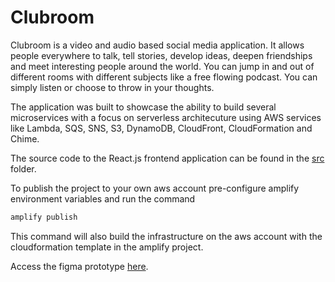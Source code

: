 # Clubroom

Clubroom is a video and audio based social media application. It allows people everywhere to talk, tell stories, develop ideas, deepen friendships and meet interesting people around the world. You can jump in and out of different rooms with different subjects like a free flowing podcast. You can simply listen or choose to throw in your thoughts.

The application was built to showcase the ability to build several microservices with a focus on serverless architecuture using AWS services like Lambda, SQS, SNS, S3, DynamoDB, CloudFront, CloudFormation and Chime. 

The source code to the React.js frontend application can be found in the <a href="src">src</a> folder.

To publish the project to your own aws account pre-configure amplify environment variables and run the command

```bash
amplify publish
```

This command will also build the infrastructure on the aws account with the cloudformation template in the amplify project.

Access the figma prototype <a href="https://www.figma.com/proto/jXwknZSvitMu0KW0eO4ql6/Clubroom?node-id=2%3A83&starting-point-node-id=2%3A83&scaling=scale-down">here</a>. 
